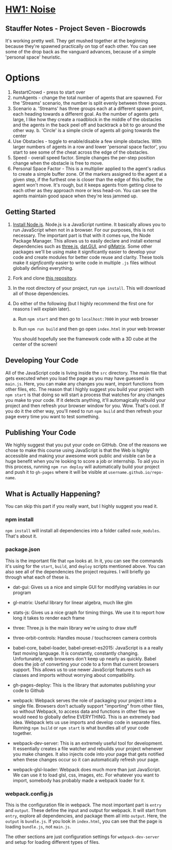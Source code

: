 # [HW1: Noise](https://github.com/CIS700-Procedural-Graphics/Project1-Noise)

## Stauffer Notes - Project Seven - Biocrowds

It's working pretty well. They get mushed together at the beginning because they're spawned practically on top of each other. You can see some of the drop back as the vanguard advances, because of a simple 'personal space' heuristic.

# Options

1. RestartCrowd - press to start over
2. numAgents - change the total number of agents that are spawned. For the 'Streams' scenario, the number is split evenly between three groups.
3. Scenario
	a. 'Streams' has three groups each at a different spawn point, each heading towards a different goal. As the number of agents gets large, I like how they create a roadblock in the middle of the obstacles and the agents in the back peel off and backtrack a bit to go around the other way.
	b. 'Circle' is a simple circle of agents all going towards the center
4. Use Obstacles - toggle to enable/disable a few simple obstacles. With larger numbers of agents in a row and lower 'personal space factor', you start to see some of the cheat across the edge of the obstacles.
5. Speed - overall speed factor. Simple changes the per-step position change when the obstacle is free to move.
6. Personal Space Factor - This is a multiplier applied to the agent's radius to create a simple buffer zone. Of the markers assigned to the agent at a given step, if the furthest one is closer than the edge of this buffer, the agent won't move. It's rough, but it keeps agents from getting close to each other as they approach more or less head-on. You can see the agents maintain good space when they're less jammed up.


## Getting Started

1. [Install Node.js](https://nodejs.org/en/download/). Node.js is a JavaScript runtime. It basically allows you to run JavaScript when not in a browser. For our purposes, this is not necessary. The important part is that with it comes `npm`, the Node Package Manager. This allows us to easily declare and install external dependencies such as [three.js](https://threejs.org/), [dat.GUI](https://workshop.chromeexperiments.com/examples/gui/#1--Basic-Usage), and [glMatrix](http://glmatrix.net/). Some other packages we'll be using make it significantly easier to develop your code and create modules for better code reuse and clarity. These tools make it _signficantly_ easier to write code in multiple `.js` files without globally defining everything.

2. Fork and clone [this repository](https://github.com/CIS700-Procedural-Graphics/Project1-Noise).

3. In the root directory of your project, run `npm install`. This will download all of those dependencies.

4. Do either of the following (but I highly recommend the first one for reasons I will explain later).

    a. Run `npm start` and then go to `localhost:7000` in your web browser

    b. Run `npm run build` and then go open `index.html` in your web browser

    You should hopefully see the framework code with a 3D cube at the center of the screen!


## Developing Your Code
All of the JavaScript code is living inside the `src` directory. The main file that gets executed when you load the page as you may have guessed is `main.js`. Here, you can make any changes you want, import functions from other files, etc. The reason that I highly suggest you build your project with `npm start` is that doing so will start a process that watches for any changes you make to your code. If it detects anything, it'll automagically rebuild your project and then refresh your browser window for you. Wow. That's cool. If you do it the other way, you'll need to run `npm build` and then refresh your page every time you want to test something.

## Publishing Your Code
We highly suggest that you put your code on GitHub. One of the reasons we chose to make this course using JavaScript is that the Web is highly accessible and making your awesome work public and visible can be a huge benefit when you're looking to score a job or internship. To aid you in this process, running `npm run deploy` will automatically build your project and push it to `gh-pages` where it will be visible at `username.github.io/repo-name`.

## What is Actually Happening?
You can skip this part if you really want, but I highly suggest you read it.

### npm install
`npm install` will install all dependencies into a folder called `node_modules`. That's about it.

### package.json

This is the important file that `npm` looks at. In it, you can see the commands it's using for the `start`, `build`, and `deploy` scripts mentioned above. You can also see all of the dependencies the project requires. I will briefly go through what each of these is.
 - dat-gui: Gives us a nice and simple GUI for modifying variables in our program
 
 - gl-matrix: Useful library for linear algebra, much like glm

 - stats-js: Gives us a nice graph for timing things. We use it to report how long it takes to render each frame

 - three: Three.js is the main library we're using to draw stuff

 - three-orbit-controls: Handles mouse / touchscreen camera controls

 - babel-core, babel-loader, babel-preset-es2015: JavaScript is a a really fast moving language. It is constantly, constantly changing. Unfortunately, web browsers don't keep up nearly as quickly. Babel does the job of converting your code to a form that current browsers support. This allows us to use newer JavaScript features such as classes and imports without worrying about compatibility.

 - gh-pages-deploy: This is the library that automates publishing your code to Github

 - webpack: Webpack serves the role of packaging your project into a single file. Browsers don't actually support "importing" from other files, so without Webpack, to access data and functions in other files we would need to globally define EVERYTHING. This is an extremely bad idea. Webpack lets us use imports and develop code in separate files. Running `npm build` or `npm start` is what bundles all of your code together.

- webpack-dev-server: This is an extremely useful tool for development. It essentially creates a file watcher and rebuilds your project whenever you make changes. It also injects code into your page that gets notified when these changes occur so it can automatically refresh your page.

 - webpack-glsl-loader: Webpack does much more than just JavaScript. We can use it to load glsl, css, images, etc. For whatever you want to import, somebody has probably made a webpack loader for it.

### webpack.config.js

This is the configuration file in webpack. The most important part is `entry` and `output`. These define the input and output for webpack. It will start from `entry`, explore all dependencies, and package them all into `output`. Here, the `output` is `bundle.js`. If you look in `index.html`, you can see that the page is loading `bundle.js`, not `main.js`.

The other sections are just configuration settings for `webpack-dev-server` and setup for loading different types of files.